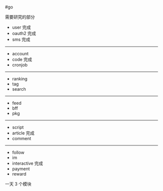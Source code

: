#go  

需要研究的部分

- user 完成
- oauth2 完成
- sms 完成

---

- account
- code 完成
- cronjob

---

- ranking
- tag
- search

---

- feed
- bff
- pkg

---

- script
- article 完成
- comment

---

- follow
- im
- interactive 完成
- payment
- reward

一天 3 个模块
